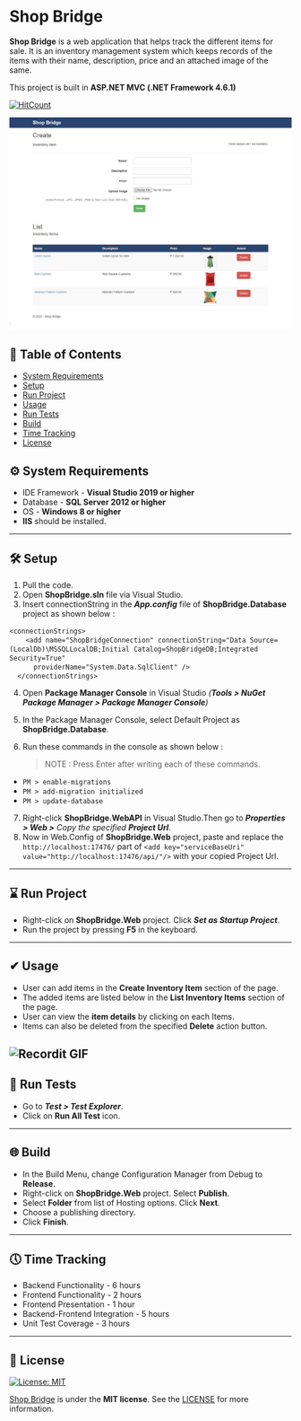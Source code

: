 # Shop Bridge

**Shop Bridge** is a web application that helps track the different items for sale. It is an inventory management system which keeps records of the items with their name, description, price and an attached image of the same.

This project is built in **ASP.NET MVC (.NET Framework 4.6.1)**

[![HitCount](http://hits.dwyl.com/kunalfrk/ShopBridge.svg)](http://hits.dwyl.com/kunalfrk/ShopBridge)

[![Shop Bridge Image](https://github.com/kunalfrk/ShopBridge/blob/master/ShopBridge.Web/Content/ShopBridge.jpg)]()

## 📒 Table of Contents 

- [System Requirements](#-system-requirements)
- [Setup](#-setup)
- [Run Project](#-run-project)
- [Usage](#-usage)
- [Run Tests](#-run-tests)
- [Build](#-build)
- [Time Tracking](#-time-tracking)
- [License](#-license)

## ⚙ System Requirements

* IDE Framework - **Visual Studio 2019 or higher**
* Database - **SQL Server 2012 or higher**
* OS - **Windows 8 or higher**
* **IIS** should be installed.
---
## 🛠 Setup

1. Pull the code.
2. Open **ShopBridge.sln** file via Visual Studio.
3. Insert connectionString in the _**App.config**_ file of **ShopBridge.Database** project as shown below :

```
<connectionStrings>
    <add name="ShopBridgeConnection" connectionString="Data Source=(LocalDb)\MSSQLLocalDB;Initial Catalog=ShopBridgeDB;Integrated Security=True"
      providerName="System.Data.SqlClient" />
  </connectionStrings>
```
4. Open **Package Manager Console** in Visual Studio _(**Tools > NuGet Package Manager > Package Manager Console**)_
5. In the Package Manager Console, select Default Project as **ShopBridge.Database**.
6. Run these commands in the console as shown below :

    > NOTE : Press Enter after writing each of these commands.
    
* `PM > enable-migrations `
* `PM > add-migration initialized`
* `PM > update-database`

7. Right-click **ShopBridge.WebAPI** in Visual Studio.Then go to _**Properties > Web >** Copy the specified **Project Url**_.
8. Now in Web.Config of **ShopBridge.Web** project, paste and replace the `http://localhost:17476/` part of `<add key="serviceBaseUri" value="http://localhost:17476/api/"/>` with your copied Project Url.
---
## ⌛ Run Project

* Right-click on **ShopBridge.Web** project. Click _**Set as Startup Project**_.
* Run the project by pressing **F5** in the keyboard.
---
## ✔ Usage

* User can add items in the **Create Inventory Item** section of the page.
* The added items are listed below in the **List Inventory Items** section of the page.
* User can view the **item details** by clicking on each Items.
* Items can also be deleted from the specified **Delete** action button.

![Recordit GIF](http://g.recordit.co/333MvxfJqQ.gif)
---
## 🧪 Run Tests

* Go to _**Test > Test Explorer**_.
* Click on **Run All Test** icon.
---
## 🌐 Build

* In the Build Menu, change Configuration Manager from Debug to **Release**.
* Right-click on **ShopBridge.Web** project. Select **Publish**.
* Select **Folder** from list of Hosting options. Click **Next**.
* Choose a publishing directory. 
* Click **Finish**.
---
## 🕔 Time Tracking

* Backend Functionality - 6 hours
* Frontend Functionality - 2 hours
* Frontend Presentation - 1 hour
* Backend-Frontend Integration - 5 hours
* Unit Test Coverage - 3 hours

---
## 📑 License

[![License: MIT](https://img.shields.io/badge/License-MIT-yellow.svg)](https://github.com/kunalfrk/ShopBridge/blob/master/LICENSE)

[Shop Bridge](#shop-bridge) is under the **MIT license**. See the [LICENSE](https://github.com/kunalfrk/ShopBridge/blob/master/LICENSE) for more information.


